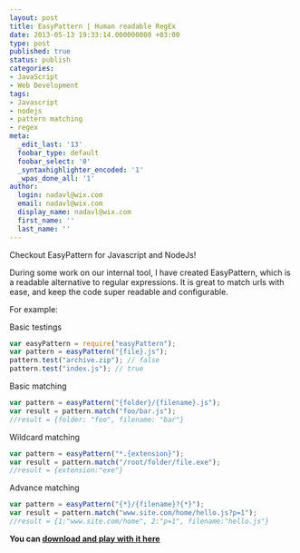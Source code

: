 ```yaml
---
layout: post
title: EasyPattern | Human readable RegEx
date: 2013-05-13 19:33:14.000000000 +03:00
type: post
published: true
status: publish
categories:
- JavaScript
- Web Development
tags:
- Javascript
- nodejs
- pattern matching
- regex
meta:
  _edit_last: '13'
  foobar_type: default
  foobar_select: '0'
  _syntaxhighlighter_encoded: '1'
  _wpas_done_all: '1'
author:
  login: nadavl@wix.com
  email: nadavl@wix.com
  display_name: nadavl@wix.com
  first_name: ''
  last_name: ''
---
```

Checkout EasyPattern for Javascript and NodeJs!

During some work on our internal tool, I have created EasyPattern, which is a readable alternative to regular expressions.
It is great to match urls with ease, and keep the code super readable and configurable.

For example:

Basic testings

```javascript
var easyPattern = require("easyPattern");
var pattern = easyPattern("{file}.js");
pattern.test("archive.zip"); // false
pattern.test("index.js"); // true
```

Basic matching

```javascript
var pattern = easyPattern("{folder}/{filename}.js");
var result = pattern.match("foo/bar.js");
//result = {folder: "foo", filename: "bar"}
```

Wildcard matching

```javascript
var pattern = easyPattern("*.{extension}");
var result = pattern.match("/root/folder/file.exe");
//result = {extension:"exe"}
```

Advance matching

```javascript
var pattern = easyPattern("{*}/{filename}?{*}");
var result = pattern.match("www.site.com/home/hello.js?p=1");
//result = {1:"www.site.com/home", 2:"p=1", filename:"hello.js"}
```

**You can [download and play with it here](https://www.npmjs.com/package/easypattern)**